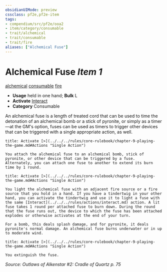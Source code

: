 ```yaml
---
obsidianUIMode: preview
cssclass: pf2e,pf2e-item
tags:
- compendium/src/pf2e/ooa2
- item/category/consumable
- trait/alchemical
- trait/consumable
- trait/fire
aliases: ["Alchemical Fuse"]
---
```

# Alchemical Fuse *Item 1*  
[alchemical](../../../Rules/traits/alchemical.md)  [consumable](../../../Rules/traits/consumable.md)  [fire](../../../Rules/traits/fire.md)  

- **Usage** held in one hand; **Bulk** L
- **Activate** [Interact](../../../Rules/actions/interact.md)
- **Category** Consumable

An alchemical fuse is a length of treated cord that can be used to time the detonation of an alchemical bomb or a stick of pyronite, or simply as a timer—at the GM's option, fuses can be used as timers to trigger other devices that can be triggered with a single appropriate action, as well.

```ad-embed-ability
title: Activate [>](../../../rules/core-rulebook/chapter-9-playing-the-game.md#Actions "Single Action")

You attach the alchemical fuse to an alchemical bomb, stick of pyronite, or other device that can be triggered by a fuse. Alternately, you can attach one fuse to another to extend its burn time by 1 round.
```

```ad-embed-ability
title: Activate [>](../../../rules/core-rulebook/chapter-9-playing-the-game.md#Actions "Single Action")

You light the alchemical fuse with an adjacent fire source or a fire source that you hold in a hand. If you have a tindertwig in your other hand, you can activate the tindertwig and use it to light a fuse with the same [Interact](../../../rules/actions/interact.md) action. A lit fuse takes 1 round per attached fuse to burn down. During the round that the fuse runs out, the device to which the fuse has been attached explodes or otherwise activates at the end of your turn.

For a bomb, this deals splash damage, and for pyronite, it deals pyronite's normal damage. An alchemical fuse burns underwater or in up to moderate wind.
```

```ad-embed-ability
title: Activate [>](../../../rules/core-rulebook/chapter-9-playing-the-game.md#Actions "Single Action")

You extinguish the fuse.
```

*Source: Outlaws of Alkenstar #2: Cradle of Quartz p. 75*

